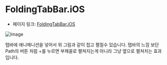  # FoldingTabBar.iOS

 - 페이지 링크: [FoldingTabBar.iOS](https://github.com/Yalantis/FoldingTabBar.iOS)

 ![Image](https://camo.githubusercontent.com/e09bb8fc50adba318c9f22174d1751c566f69530/68747470733a2f2f6431337961637572716a676172612e636c6f756466726f6e742e6e65742f75736572732f3439353739322f73637265656e73686f74732f323030333337362f7461625f6261725f616e696d6174696f6e5f66696e2d30322e676966)

 탭바에 애니메니션을 넣어서 위 그림과 같이 접고 펼칠수 있습니다. 탭바의 느낌 보단 Path의 버튼 처럼 +를 누르면 부채꼴로 펼쳐지는게 아니라 그냥 옆으로 펼쳐치는 효과입니다.
